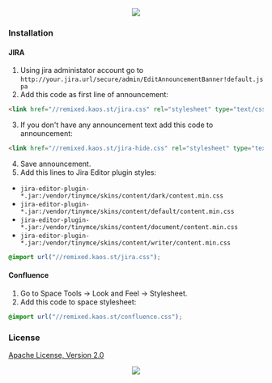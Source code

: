 <p align="center"><a href="#readme"><img src="https://gh.kaos.st/remixed-theme.svg"/></a></p>

### Installation

#### JIRA

1. Using jira administator account go to `http://your.jira.url/secure/admin/EditAnnouncementBanner!default.jspa`
2. Add this code as first line of announcement:
```html
<link href="//remixed.kaos.st/jira.css" rel="stylesheet" type="text/css" />
```
3. If you don't have any announcement text add this code to announcement:
```html
<link href="//remixed.kaos.st/jira-hide.css" rel="stylesheet" type="text/css" />
```
4. Save announcement.
5. Add this lines to Jira Editor plugin styles:
- `jira-editor-plugin-*.jar:/vendor/tinymce/skins/content/dark/content.min.css`
- `jira-editor-plugin-*.jar:/vendor/tinymce/skins/content/default/content.min.css`
- `jira-editor-plugin-*.jar:/vendor/tinymce/skins/content/document/content.min.css`
- `jira-editor-plugin-*.jar:/vendor/tinymce/skins/content/writer/content.min.css`
```css
@import url("//remixed.kaos.st/jira.css");
```

#### Confluence

1. Go to Space Tools → Look and Feel → Stylesheet.
2. Add this code to space stylesheet:
```css
@import url("//remixed.kaos.st/confluence.css");
```

### License

[Apache License, Version 2.0](https://www.apache.org/licenses/LICENSE-2.0)

<p align="center"><a href="https://essentialkaos.com"><img src="https://gh.kaos.st/ekgh.svg"/></a></p>
